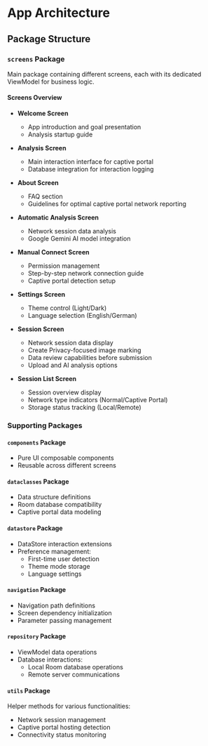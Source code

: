 # App Architecture

## Package Structure

### `screens` Package
Main package containing different screens, each with its dedicated ViewModel for business logic.

#### Screens Overview
- **Welcome Screen**
    - App introduction and goal presentation
    - Analysis startup guide

- **Analysis Screen**
    - Main interaction interface for captive portal
    - Database integration for interaction logging

- **About Screen**
    - FAQ section
    - Guidelines for optimal captive portal network reporting

- **Automatic Analysis Screen**
    - Network session data analysis
    - Google Gemini AI model integration

- **Manual Connect Screen**
    - Permission management
    - Step-by-step network connection guide
    - Captive portal detection setup

- **Settings Screen**
    - Theme control (Light/Dark)
    - Language selection (English/German)

- **Session Screen**
    - Network session data display
    - Create Privacy-focused image marking
    - Data review capabilities before submission
    - Upload and AI analysis options

- **Session List Screen**
    - Session overview display
    - Network type indicators (Normal/Captive Portal)
    - Storage status tracking (Local/Remote)

### Supporting Packages

#### `components` Package
- Pure UI composable components
- Reusable across different screens

#### `dataclasses` Package
- Data structure definitions
- Room database compatibility
- Captive portal data modeling

#### `datastore` Package
- DataStore interaction extensions
- Preference management:
    - First-time user detection
    - Theme mode storage
    - Language settings

#### `navigation` Package
- Navigation path definitions
- Screen dependency initialization
- Parameter passing management

#### `repository` Package
- ViewModel data operations
- Database interactions:
    - Local Room database operations
    - Remote server communications

#### `utils` Package
Helper methods for various functionalities:
- Network session management
- Captive portal hosting detection
- Connectivity status monitoring

